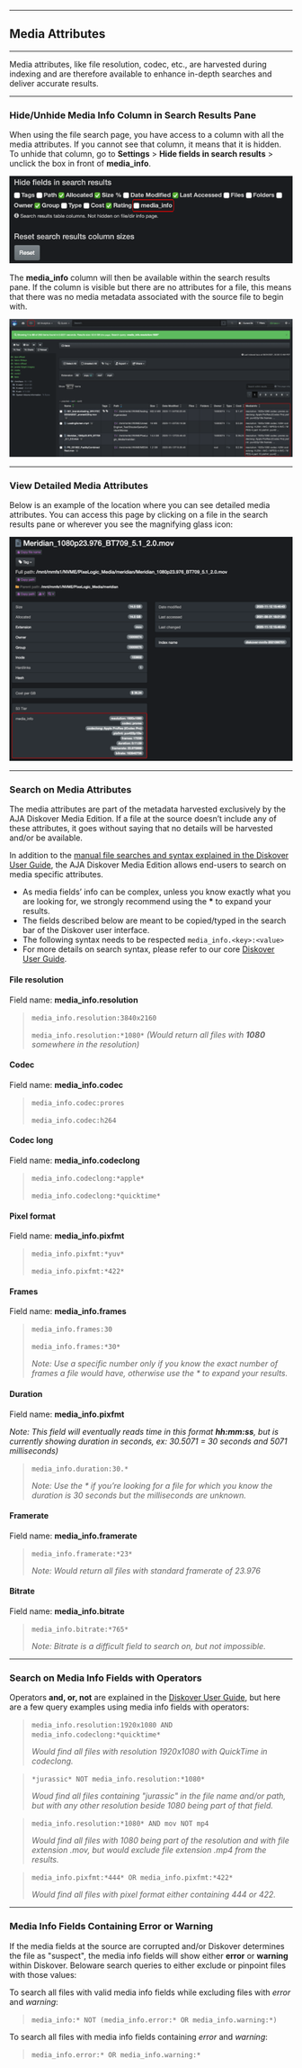 ___
## Media Attributes
___

Media attributes, like file resolution, codec, etc., are harvested during indexing and are therefore available to enhance in-depth searches and deliver accurate results.

___
### Hide/Unhide Media Info Column in Search Results Pane

When using the file search page, you have access to a column with all the media attributes. If you cannot see that column, it means that it is hidden. To unhide that column, go to  **Settings**  >  **Hide fields in search results**  > unclick the box in front of  **media_info**.

![Image: Hide/Unhide Media Info Field](images/image_aja_edition_mediainfo_hide_unhide_column.png)

The  **media_info** column will then be available within the search results pane. If the column is visible but there are no attributes for a file, this means that there was no media metadata associated with the source file to begin with.

![Image: Media Info Column in Search Results](images/image_aja_edition_mediainfo_column_in_search_results_pane.png)

___
### View Detailed Media Attributes

Below is an example of the location where you can see detailed media attributes. You can access this page by clicking on a file in the search results pane or wherever you see the magnifying glass icon:

![Image: Harvested Media Attributes](images/image_aja_edition_media_info_file_attributes.png)

___
### Search on Media Attributes

The media attributes are part of the metadata harvested exclusively by the AJA Diskover Media Edition. If a file at the source doesn’t include any of these attributes, it goes without saying that no details will be harvested and/or be available.

In addition to the [manual file searches and syntax explained in the Diskover User Guide](https://docs.diskoverdata.com/diskover_user_guide/#manual-search-syntax), the AJA Diskover Media Edition allows end-users to search on media specific attributes.

- As media fields’ info can be complex, unless you know exactly what you are looking for, we strongly recommend using the **\*** to expand your results. 
- The fields described below are meant to be copied/typed in the search bar of the Diskover user interface.
- The following syntax needs to be respected `media_info.<key>:<value>`
- For more details on search syntax, please refer to our core [Diskover User Guide](https://docs.diskoverdata.com/diskover_user_guide/#manual-search-syntax).

#### File resolution
Field name: **media_info.resolution**
>`media_info.resolution:3840x2160`
>
>`media_info.resolution:*1080*` _(Would return all files with  **1080**  somewhere in the resolution)_

#### Codec
Field name: **media_info.codec**
>`media_info.codec:prores`
>
>`media_info.codec:h264`

#### Codec long
Field name: **media_info.codeclong**
>`media_info.codeclong:*apple*`
>
>`media_info.codeclong:*quicktime*`

#### Pixel format
Field name: **media_info.pixfmt**
>`media_info.pixfmt:*yuv*`
>
>`media_info.pixfmt:*422*`

#### Frames
Field name: **media_info.frames**
>`media_info.frames:30`
>
>`media_info.frames:*30*`
>
> _Note: Use a specific number only if you know the exact number of frames a file would have, otherwise use the * to expand your results._

#### Duration
Field name: **media_info.pixfmt**

_Note: This field will eventually reads time in this format **hh:mm:ss**, but is currently showing duration in seconds, ex: 30.5071 = 30 seconds and 5071 milliseconds)_

>`media_info.duration:30.*`
>
>_Note: Use the * if you’re looking for a file for which you know the duration is 30 seconds but the milliseconds are unknown._

#### Framerate
Field name: **media_info.framerate**
>`media_info.framerate:*23*`
>
>_Note: Would return all files with standard framerate of 23.976_

#### Bitrate
Field name: **media_info.bitrate**
>`media_info.bitrate:*765*`
>
>_Note: Bitrate is a difficult field to search on, but not impossible._

___
### Search on Media Info Fields with Operators
Operators **and, or, not** are explained in the [Diskover User Guide](https://docs.diskoverdata.com/diskover_user_guide/#operators), but here are a few query examples using media info fields with operators:

>`media_info.resolution:1920x1080 AND media_info.codeclong:*quicktime*`
>
>_Would find all files with resolution 1920x1080 with QuickTime in codeclong._
 

>`*jurassic* NOT media_info.resolution:*1080*`
>
>_Woud find all files containing "jurassic" in the file name and/or path, but with any other resolution beside 1080 being part of that field._
 

>`media_info.resolution:*1080* AND mov NOT mp4`
>
>_Would find all files with 1080 being part of the resolution and with file extension .mov, but would exclude file extension .mp4 from the results._
 

>`media_info.pixfmt:*444* OR media_info.pixfmt:*422*`
>
>_Would find all files with pixel format either containing 444 or 422._

___
### Media Info Fields Containing Error or Warning

If the media fields at the source are corrupted and/or Diskover determines the file as "suspect", the media info fields will show either **error** or **warning** within Diskover. Beloware search queries to either exclude or pinpoint files with those values:

To search all files with valid media info fields while excluding files with *error* and *warning*:
>`media_info:* NOT (media_info.error:* OR media_info.warning:*)`

To search all files with media info fields containing *error* and *warning*:
>`media_info.error:* OR media_info.warning:*`
